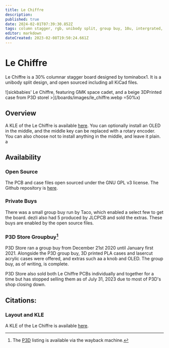 ```yaml
---
title: Le Chiffre
description: 
published: true
date: 2024-02-01T07:39:30.852Z
tags: column stagger, rgb, unibody split, group buy, 10u, intergrated, open source
editor: markdown
dateCreated: 2023-02-08T19:50:24.661Z
---
```


# Le Chiffre

Le Chiffre is a 30% columnar stagger board designed by tominabox1. It is a unibody split design, and open sourced including all KiCad files. 

![sickbabies' Le Chiffre, featuring GMK space cadet, and a beige 3DPrinted case from P3D storel >](/boards/images/le_chiffre.webp =50%x)

## Overview

A KLE of the Le Chiffre is available [here](http://www.keyboard-layout-editor.com/#/gists/e44d1c29ae57ab7efbe544ebda2f427c). You can optionally install an OLED in the middle, and the middle key can be replaced with a rotary encoder. You can also choose not to install anything in the middle, and leave it plain. a

## Availability

### Open Source

The PCB and case files open sourced under the GNU GPL v3 license. The Github repository is [here](https://github.com/tominabox1/Le-Chiffre-Keyboard). 

### Private Buys

There was a small group buy run by Taco, which enabled a select few to get the board. dezli also had 5 produced by JLCPCB and sold the extras. These buys are enabled by the open source files. 

### P3D Store Groupbuy[^1]

P3D Store ran a group buy from December 21st 2020 until January first 2021. Alongside the P3D group buy, 3D printed PLA cases and lasercut acrylic cases were offered, and extras such aa a knob and OLED. The group buy, as of writing, is complete. 

P3D Store also sold both Le Chiffre PCBs individually and together for a time but has stopped selling them as of July 31, 2023 due to most of P3D's shop closing down.

## Citations:
[^1]: The [P3D](http://web.archive.org/web/20210118231743/https://p3dstore.com/products/le-chiffre-group-buy) listing is available via the wayback machine.

### Layout and KLE

A KLE of the Le Chiffre is available [here](http://www.keyboard-layout-editor.com/#/gists/e44d1c29ae57ab7efbe544ebda2f427c).